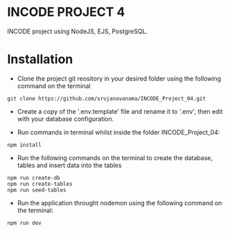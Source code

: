 # INCODE PROJECT 4
INCODE project using NodeJS, EJS, PostgreSQL.

# Installation
- Clone the project git reository in your desired folder using the following command on the terminal
```
git clone https://github.com/srujanavanama/INCODE_Project_04.git
```
- Create a copy of the '.env.template' file and rename it to '.env', then edit with your database configuration.

- Run commands in terminal whilst inside the folder INCODE_Project_04:
```
npm install
```
- Run the following commands on the terminal to create the database, tables and insert data into the tables
```
npm run create-db
npm run create-tables
npm run seed-tables
```
- Run the application throught nodemon using the following command on the terminal: 
```
npm run dev
```